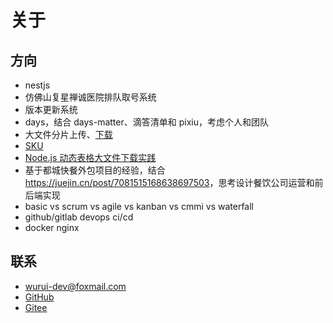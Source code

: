 # 关于

## 方向

- nestjs
- 仿佛山复星禅诚医院排队取号系统
- 版本更新系统
- days，结合 days-matter、滴答清单和 pixiu，考虑个人和团队
- 大文件分片上传、[下载](https://mp.weixin.qq.com/s/2tRkcwOQCE8pX8byt7HWiQ)
- [SKU](https://mp.weixin.qq.com/s?__biz=Mzg3NTcwMTUzNA==&mid=2247486355&idx=1&sn=04b2580680a4b6708e25163af039d7a4&source=41#wechat_redirect)
- [Node.js 动态表格大文件下载实践](https://mp.weixin.qq.com/s/4q3R4Cz-rYzNdGYrKjudQA)
- 基于都城快餐外包项目的经验，结合 <https://juejin.cn/post/7081515168638697503>，思考设计餐饮公司运营和前后端实现
- basic vs scrum vs agile vs kanban vs cmmi vs waterfall
- github/gitlab devops ci/cd
- docker nginx

## 联系

- [wurui-dev@foxmail.com](mailto:wurui-dev@foxmail.com)
- [GitHub](https://github.com/ModyQyW)
- [Gitee](https://gitee.com/ModyQyW)
